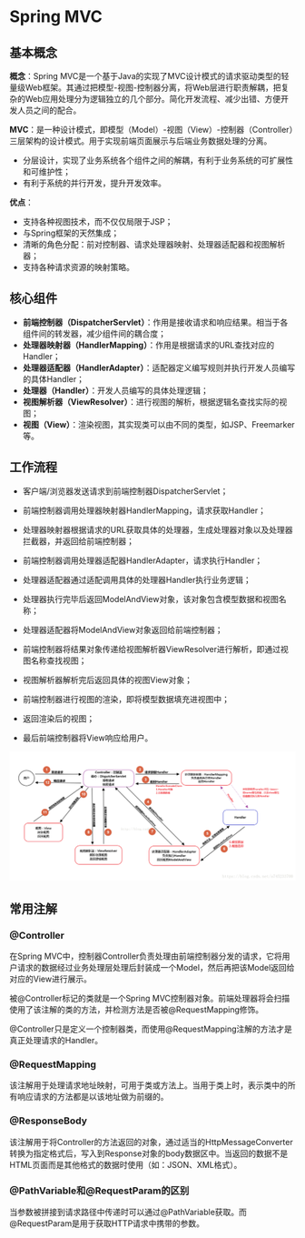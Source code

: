 # Spring MVC

## 基本概念

**概念**：Spring MVC是一个基于Java的实现了MVC设计模式的请求驱动类型的轻量级Web框架。其通过把模型-视图-控制器分离，将Web层进行职责解耦，把复杂的Web应用处理分为逻辑独立的几个部分。简化开发流程、减少出错、方便开发人员之间的配合。

**MVC**：是一种设计模式，即模型（Model）-视图（View）-控制器（Controller）三层架构的设计模式。用于实现前端页面展示与后端业务数据处理的分离。

* 分层设计，实现了业务系统各个组件之间的解耦，有利于业务系统的可扩展性和可维护性；
* 有利于系统的并行开发，提升开发效率。

**优点**：

* 支持各种视图技术，而不仅仅局限于JSP；
* 与Spring框架的天然集成；
* 清晰的角色分配：前对控制器、请求处理器映射、处理器适配器和视图解析器；
* 支持各种请求资源的映射策略。



## 核心组件

* **前端控制器（DispatcherServlet）**：作用是接收请求和响应结果。相当于各组件间的转发器，减少组件间的耦合度；
* **处理器映射器（HandlerMapping）**：作用是根据请求的URL查找对应的Handler；
* **处理器适配器（HandlerAdapter）**：适配器定义编写规则并执行开发人员编写的具体Handler；
* **处理器（Handler）**：开发人员编写的具体处理逻辑；
* **视图解析器（ViewResolver）**：进行视图的解析，根据逻辑名查找实际的视图；
* **视图（View）**：渲染视图，其实现类可以由不同的类型，如JSP、Freemarker等。



## 工作流程

* 客户端/浏览器发送请求到前端控制器DispatcherServlet；

* 前端控制器调用处理器映射器HandlerMapping，请求获取Handler；
* 处理器映射器根据请求的URL获取具体的处理器，生成处理器对象以及处理器拦截器，并返回给前端控制器；
* 前端控制器调用处理器适配器HandlerAdapter，请求执行Handler；
* 处理器适配器通过适配调用具体的处理器Handler执行业务逻辑；
* 处理器执行完毕后返回ModelAndView对象，该对象包含模型数据和视图名称；
* 处理器适配器将ModelAndView对象返回给前端控制器；
* 前端控制器将结果对象传递给视图解析器ViewResolver进行解析，即通过视图名称查找视图；
* 视图解析器解析完后返回具体的视图View对象；
* 前端控制器进行视图的渲染，即将模型数据填充进视图中；
* 返回渲染后的视图；
* 最后前端控制器将View响应给用户。

![img](assets/20180708224853769)



## 常用注解

### @Controller

在Spring MVC中，控制器Controller负责处理由前端控制器分发的请求，它将用户请求的数据经过业务处理层处理后封装成一个Model，然后再把该Model返回给对应的View进行展示。

被@Controller标记的类就是一个Spring MVC控制器对象。前端处理器将会扫描使用了该注解的类的方法，并检测方法是否被@RequestMapping修饰。

@Controller只是定义一个控制器类，而使用@RequestMapping注解的方法才是真正处理请求的Handler。

### @RequestMapping

该注解用于处理请求地址映射，可用于类或方法上。当用于类上时，表示类中的所有响应请求的方法都是以该地址做为前缀的。

### @ResponseBody

该注解用于将Controller的方法返回的对象，通过适当的HttpMessageConverter转换为指定格式后，写入到Response对象的body数据区中。当返回的数据不是HTML页面而是其他格式的数据时使用（如：JSON、XML格式）。

### @PathVariable和@RequestParam的区别

当参数被拼接到请求路径中传递时可以通过@PathVariable获取。而@RequestParam是用于获取HTTP请求中携带的参数。